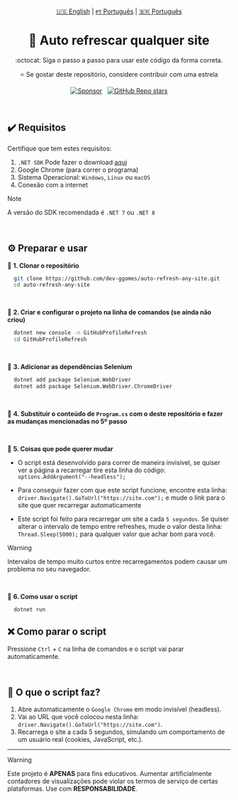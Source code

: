 <!-- |||||||||||||||||||| EN - PT |||||||||||||||||||| -->
<p align='center'>
  <a href="https://github.com/dev-ggomes/auto-refresh-any-site/blob/main/README.md">🇺🇸 English</a> | 
  <a href="https://github.com/dev-ggomes/auto-refresh-any-site/blob/main/README-pt-pt.md">ᴘᴛ Português</a> | 
  <a href="https://github.com/dev-ggomes/auto-refresh-any-site/blob/main/README-pt-br.md">🇧🇷 Português</a>
</p>

<h1 align="center">
  🚀 Auto refrescar qualquer site
</h1>

<p align='center'>
  :octocat: Siga o passo a passo para usar este código da forma correta.
</p>

<p align="center">
  ⭐ Se gostar deste repositório, considere contribuir com uma estrela
</p>

<!-- |||||||||||||||||||| SPONSORS & STARS |||||||||||||||||||| -->
<p align='center'>
  <a href="https://github.com/sponsors/dev-ggomes"><img alt="Sponsor" src="https://img.shields.io/badge/sponsor-30363D?style=for-the-badge&logo=GitHub-Sponsors&logoColor=#white" /></a>
  &nbsp;
  <a href="#"><img alt="GitHub Repo stars" src="https://img.shields.io/github/stars/dev-ggomes/auto-refresh-any-site?style=for-the-badge" /></a>
</p>

<br>

## ✔️ Requisitos 

<p>
  Certifique que tem estes requisitos: <br>

  1. `.NET SDK` Pode fazer o download [aqui](https://dotnet.microsoft.com/download)
  2. Google Chrome (para correr o programa)
  3. Sistema Operacional: `Windows`, `Linux` ou `macOS`
  4. Conexão com a internet

> [!NOTE]
> A versão do SDK recomendada é `.NET 7` ou `.NET 8`

<br>

</p>

## ⚙️ Preparar e usar

  :rocket: **1. Clonar o repositório** <br>
  ```bash
    git clone https://github.com/dev-ggomes/auto-refresh-any-site.git
    cd auto-refresh-any-site
  ```

  <br>

  :rocket: **2. Criar e configurar o projeto na linha de comandos (se ainda não criou)**
  ```bash
    dotnet new console -n GitHubProfileRefresh
    cd GitHubProfileRefresh
  ```

  <br>

  :rocket: **3. Adicionar as dependências Selenium**
  ```bash
    dotnet add package Selenium.WebDriver
    dotnet add package Selenium.WebDriver.ChromeDriver
  ```

  <br>

  :rocket: **4. Substituir o conteúdo de `Program.cs` com o deste repositório e fazer as mudanças mencionadas no 5º passo**

  <br>

  :rocket: **5. Coisas que pode querer mudar**

  <p align="left">
    
   - O script está desenvolvido para correr de maneira invisível, se quiser ver a página a recarregar tire esta linha do código: `options.AddArgument("--headless");` <br>
  
   - Para conseguir fazer com que este script funcione, encontre esta linha: `driver.Navigate().GoToUrl("https://site.com");` e mude o link para o site que quer recarregar automaticamente <br>
  
   - Este script foi feito para recarregar um site a cada `5 segundos`. Se quiser alterar o intervalo de tempo entre refreshes, mude o valor desta linha: `Thread.Sleep(5000);` para qualquer valor que achar bom para você. <br>
  > [!WARNING]
> Intervalos de tempo muito curtos entre recarregamentos podem causar um problema no seu navegador.

</p>

<br>

  :rocket: **6. Como usar o script**
  ```bash
    dotnet run
  ```

## ❌ Como parar o script
Pressione `Ctrl` + `C` na linha de comandos e o script vai parar automaticamente.

<br>

## 🎯 O que o script faz?

 1. Abre automaticamente o `Google Chrome` em modo invisível (headless).
 2. Vai ao URL que você colocou nesta linha: `driver.Navigate().GoToUrl("https://site.com")`.
 3. Recarrega o site a cada 5 segundos, simulando um comportamento de um usuário real (cookies, JavaScript, etc.).

---

> [!WARNING]
> Este projeto é **APENAS** para fins educativos. Aumentar artificialmente contadores de visualizações pode violar os termos de serviço de certas plataformas. Use com **RESPONSABILIDADE**.
